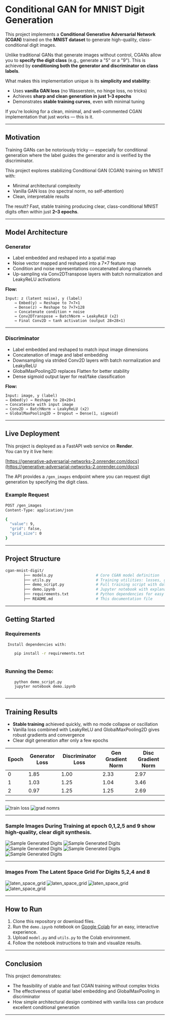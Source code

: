 # Conditional GAN for MNIST Digit Generation

This project implements a **Conditional Generative Adversarial Network (CGAN)** trained on the **MNIST dataset**
to generate high-quality, class-conditional digit images.

Unlike traditional GANs that generate images without control, CGANs allow you to **specify the digit class** (e.g., generate a "5" or a "9").
This is achieved by **conditioning both the generator and discriminator on class labels**.

What makes this implementation unique is its **simplicity and stability**:
- Uses **vanilla GAN loss** (no Wasserstein, no hinge loss, no tricks)
- Achieves **sharp and clean generation in just 1–3 epochs**
- Demonstrates **stable training curves**, even with minimal tuning

If you're looking for a clean, minimal, and well-commented CGAN implementation that just works — this is it.

---

## Motivation

Training GANs can be notoriously tricky — especially for conditional generation where the label guides the
generator and is verified by the discriminator.

This project explores stabilizing Conditional GAN (CGAN) training on MNIST with:

- Minimal architectural complexity
- Vanilla GAN loss (no spectral norm, no self-attention)
- Clean, interpretable results

The result? Fast, stable training producing clear, class-conditional MNIST digits often within just **2–3 epochs**.

---

## Model Architecture

### Generator

- Label embedded and reshaped into a spatial map
- Noise vector mapped and reshaped into a 7×7 feature map
- Condition and noise representations concatenated along channels
- Up-sampling via Conv2DTranspose layers with batch normalization and LeakyReLU activations

**Flow:**

    Input: z (latent noise), y (label)
        → Embed(y) → Reshape to 7×7×1
        → Dense(z) → Reshape to 7×7×128
        → Concatenate condition + noise
        → Conv2DTranspose → BatchNorm → LeakyReLU (x2)
        → Final Conv2D → tanh activation (output 28×28×1)


---

### Discriminator

- Label embedded and reshaped to match input image dimensions
- Concatenation of image and label embedding
- Downsampling via strided Conv2D layers with batch normalization and LeakyReLU
- GlobalMaxPooling2D replaces Flatten for better stability
- Dense sigmoid output layer for real/fake classification

**Flow:**

    Input: image, y (label)
    → Embed(y) → Reshape to 28×28×1
    → Concatenate with input image
    → Conv2D → BatchNorm → LeakyReLU (x2)
    → GlobalMaxPooling2D → Dropout → Dense(1, sigmoid)

---

## Live Deployment

This project is deployed as a FastAPI web service on **Render**.  
You can try it live here:

[https://generative-adversarial-networks-2.onrender.com/docs](https://generative-adversarial-networks-2.onrender.com/docs)

The API provides a `/gen_images` endpoint where you can request digit generation by specifying the digit class.

### Example Request

```bash
POST /gen_images
Content-Type: application/json

{
  "value": 9,
  "grid": false,
  "grid_size": 0
}
```
---

## Project Structure

```bash
cgan-mnist-digit/
        ├── models.py                   # Core CGAN model definition
        ├── utils.py                    # Training utilities: losses, gradients, plotting
        ├── demo_script.py              # Full training script with data pipeline
        ├── demo.ipynb                  # Jupyter notebook with explanations, training, and results visualization
        ├── requirements.txt            # Python dependencies for easy setup
        ├── README.md                   # This documentation file

```
---

## Getting Started

### Requirements

```bash
 Install dependencies with:

    pip install -r requirements.txt
    
```
 ### Running the Demo:
 ```bash
     python demo_script.py
     jupyter notebook demo.ipynb
     
```
---


## Training Results

- **Stable training** achieved quickly, with no mode collapse or oscillation
- Vanilla loss combined with LeakyReLU and GlobalMaxPooling2D gives robust gradients and convergence
- Clear digit generation after only a few epochs

| Epoch | Generator Loss | Discriminator Loss | Gen Gradient Norm | Disc Gradient Norm |
|-------|----------------|--------------------|-------------------|--------------------|
| 0     | 1.85           | 1.00               | 2.33              | 2.97               |
| 1     | 1.03           | 1.25               | 1.04              | 3.46               |
| 2     | 0.97           | 1.25               | 1.25              | 2.69               |

---

![train loss](train_loss.png)
![grad nomrs](grad_norms.png)

---
### Sample Images During Training at epoch 0,1,2,5 and 9 show high-quality, clear digit synthesis.

![Sample Generated Digits](generated_epoch_0.png)
![Sample Generated Digits](generated_epoch_1.png)
![Sample Generated Digits](generated_epoch_2.png)
![Sample Generated Digits](generated_epoch_5.png)
![Sample Generated Digits](generated_epoch_9.png)

---

### Images From The Latent Space Grid For Digits 5,2,4 and 8

![laten_space_grid](class_5.png)
![laten_space_grid](class_2.png)
![laten_space_grid](class_8.png)
![laten_space_grid](class_4.png)

---

## How to Run

1. Clone this repository or download files.
2. Run the `demo.ipynb` notebook on [Google Colab](https://colab.research.google.com/) for an easy, interactive experience.
3. Upload `model.py` and `utils.py` to the Colab environment.
4. Follow the notebook instructions to train and visualize results.

---

## Conclusion

This project demonstrates:

- The feasibility of stable and fast CGAN training without complex tricks
- The effectiveness of spatial label embedding and GlobalMaxPooling in discriminator
- How simple architectural design combined with vanilla loss can produce excellent conditional generation

---

